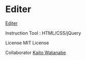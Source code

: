 Editer
======

[Editer](http://editer.io/)

Instruction Tool : HTML/CSS/jQuery

License
MIT License

Collaborator
[Kaito Watanabe](https://github.com/kaitowatanabe)
